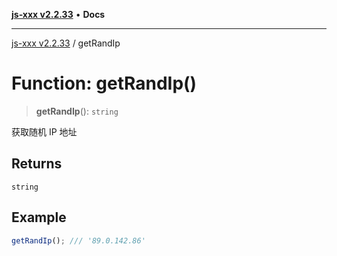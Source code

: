 [**js-xxx v2.2.33**](../README.md) • **Docs**

***

[js-xxx v2.2.33](../README.md) / getRandIp

# Function: getRandIp()

> **getRandIp**(): `string`

获取随机 IP 地址

## Returns

`string`

## Example

```ts
getRandIp(); /// '89.0.142.86'
```

